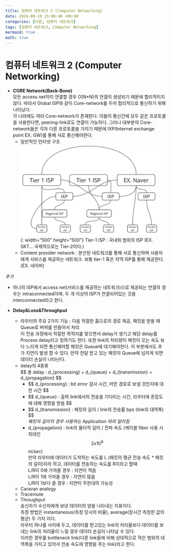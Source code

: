 ```yaml
---
title: 컴퓨터 네트워크 2 (Computer Networking)
date: 2024-09-19 15:00:40 +09:00
categories: [이론, 컴퓨터 네트워크]
tags: [컴퓨터 네트워크, Computer Networking]
mermaid: true
math: true
---
```


# 컴퓨터 네트워크 2 (Computer Networking)   

- **CORE Network(Back-Bone)**   
모든 access net끼리 연결할 경우 O(N*N)의 연결이 생성되기 때문에 합리적이지않다. 따라서 Global ISP와 같이 Core-network를 두어 합리적으로 통신하기 위해 나타났다.   
각 나라에도 여러 Core-network가 존재한다. 이들이 통신간에 모두 같은 프로토콜을 사용한다면, peering-link로도 연결이 가능하다. 그러나 대부분의 Core-network들은 각자 다른 프로토콜을 가지기 때문에 IXP(Internet exchange point EX. GW)를 통해 서로 통신해야한다.   
   - 일반적인 인터넷 구조   
      ![Desktop View](/assets/img/internet-st.png){: width="500" height="500"}
      Tier-1 ISP : 국내외 범위의 ISP (EX. SKT... 국제적으로는 Tier-2이다.)   
   - Content provider network : 분산된 네트워크를 통해 서로 통신하며 사용자에게 서비스를 제공하는 네트워크. 보통 tier-1 혹은 지역 ISP를 통해 제공한다. (EX. 네이버)   

*추가*   
   - 하나의 ISP에서 access net(서비스를 제공하는 네트워크)으로 제공되는 연결의 경우는 intraconnected이며, 두 개 이상의 ISP가 연결되어있는 것을 interconnected라고 한다.   

- **Delay&Loss&Throughput**   
   - 라우터의 주요 2가지 기능 : 다음 적절한 홉으로의 경로 제공, 패킷을 받을 때 Queue로 버퍼를 만들어서 처리   
      이 전송 과정에서 적절한 목적지를 찾으면서 delay가 생기고 해당 delay를 Process delay라고 칭하기도 한다. 또한 link의 처리량이 패킷이 오는 속도 보다 느리게 되면 통신해야할 패킷은 Queue에 대기해야한다. 이 부분에서도 추가 지연이 발생 할 수 있다. 만약 전달 받고 있는 패킷이 Queue에 넘치게 되면 데이터 손실이 나타난다.   
   - delay의 4종류   
      \$$ 총 delay : d_{processing} + d_{queue} + d_{transmission} + d_{propagation} $$   
      - \$$ d_{processing} : bit error 검사 시간, 어떤 경로로 보낼 것인지에 대한 시간 $$   
      - \$$ d_{queue} : 출력 link에서의 전송을 기다리는 시간, 라우터에 혼잡도에 대해 영향을 받음 $$   
      - \$$ d_{transmission} : 패킷의 길이 / link의 전송률 bps (link의 대역폭) $$   
         *패킷의 길이의 경우 사용하는 Application 따라 달라짐*   
      -  d_{propagation} : link의 물리적 길이 / 전파 속도 (케이블 fiber 사용 시 최대인 $$ 2x10^8 $$ m/sec)   
      만약 라우터에 데이터가 도착하는 속도를 L (패킷의 평균 전송 속도 * 패킷의 길이)이라 하고, 데이터를 전송하는 속도를 R이라고 할때   
         L/R이 0에 가까울 경우 : 지연이 적음   
         L/R이 1에 가까울 경우 : 지연이 많음   
         L/R이 1보다 클 경우 : 지연이 무한대의 가능성   
   - Caravan analogy   
   - Traceroute   
   - Throughput   
      송신자가 수신자에게 보낸 데이터의 양을 나타내는 지표이다.    
      측정 방법은 instantaneous(측정 당시의 비율), average(장시간 측정한 값의 평균) 두 가지 이다.   
      라우터 하나를 사이에 두고, 데이터를 받고있는 link의 처리율보다 데이터를 보내는 link의 처리율이 느릴 경우 데이터 손실이 나타날 수 있다.   
      이러한 경우를 bottleneck link(다른 link들에 비해 상대적으로 작은 범위의 대역폭을 가지고 있어서 전송 속도에 영향을 주는 link)라고 한다.   


      

